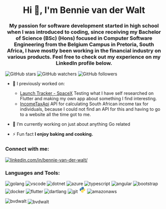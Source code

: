 <h1 align="center">Hi 👋, I'm Bennie van der Walt</h1>
<h3 align="center">My passion for software development started in high school when I was introduced to coding, since receiving my Bachelor of Science (BSc) (Hons) focused in Computer Software Engineering from the Belgium Campus in Pretoria, South Africa, I have mostly been working in the financial industry on various products. Feel free to check out my experience on my LinkedIn profile below.</h3>

![GitHub stars](https://img.shields.io/github/stars/bvdwalt?logo=GitHub&style=social)
![GitHub watchers](https://img.shields.io/github/watchers/bvdwalt/spacex_flights?style=social)
![GitHub followers](https://img.shields.io/github/followers/bvdwalt?logo=GitHub&style=social)

- 🔭 I previously worked on:
  - [Launch Tracker - SpaceX](https://github.com/bvdwalt/Launch-Tracker-SpaceX) Testing what I have self researched on Flutter and making my own app about something I find interesting. 
  - [IncomeTaxApi](https://github.com/bvdwalt/IncomeTaxApi) API for calculating South African income tax for individuals, because I could not find an API for this and having to go to a website all the time got to me. 

- 🔭 I’m currently working on just about anything Go related

- ⚡ Fun fact **I enjoy baking and cooking.**

### Connect with me:

<a href="https://www.linkedin.com/in/bennie-van-der-walt/" target="blank"><img src="https://img.icons8.com/color/96/000000/linkedin.png" alt="linkedin.com/in/bennie-van-der-walt/" height="22" width="22" /></a>

### Languages and Tools:

<p align="left">
<img src="https://www.vectorlogo.zone/logos/golang/golang-icon.svg" alt="golang" width="22" height="22"/>
<img src="https://www.vectorlogo.zone/logos/visualstudio_code/visualstudio_code-icon.svg" alt="vscode" width="22" height="22"/>
<img src="https://www.vectorlogo.zone/logos/dotnet/dotnet-icon.svg" alt="dotnet" width="25" height="25"/>
<img src="https://www.vectorlogo.zone/logos/microsoft_azure/microsoft_azure-icon.svg" alt="azure" width="25" height="25"/>
<img src="https://www.vectorlogo.zone/logos/typescriptlang/typescriptlang-icon.svg" alt="typescript" width="25" height="25"/>
<img src="https://www.vectorlogo.zone/logos/angular/angular-icon.svg" alt="angular" width="25" height="25"/>
<img src="https://www.vectorlogo.zone/logos/getbootstrap/getbootstrap-icon.svg" alt="bootstrap" width="25" height="25"/> <img src="https://www.vectorlogo.zone/logos/docker/docker-official.svg" alt="docker" width="25" height="25"/> <img src="https://www.vectorlogo.zone/logos/flutterio/flutterio-icon.svg" alt="flutter" width="22" height="22"/> <img src="https://www.vectorlogo.zone/logos/dartlang/dartlang-icon.svg" alt="dartlang" width="22" height="22"/> <img src="https://www.vectorlogo.zone/logos/git-scm/git-scm-icon.svg" alt="git" width="22" height="22"/> <img src="https://raw.githubusercontent.com/devicons/devicon/9c6bfdb9783cdfe1018666ed76adcfd3eab6fad6/icons/python/python-original.svg" alt="python" width="22" height="22"/> <img src="https://www.vectorlogo.zone/logos/amazon_aws/amazon_aws-icon.svg" alt="amazonaws" width="22" height="22"/></p>

<p><img align="left" src="https://github-readme-stats.vercel.app/api/top-langs/?username=bvdwalt&layout=compact&count_private=true" alt="bvdwalt" /></p>

<p>&nbsp;<img align="center" src="https://github-readme-stats.vercel.app/api?username=bvdwalt&show_icons=true&count_private=true" alt="bvdwalt" /></p>
